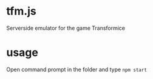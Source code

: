 # tfm.js
Serverside emulator for the game Transformice

# usage
 Open command prompt in the folder and type `npm start`
